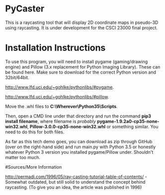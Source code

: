 # PyCaster
This is a raycasting tool that will display 2D coordinate maps in pseudo-3D using raycasting.
It is under development for the CSCI 23000 final project.

# Installation Instructions
To use this program, you will need to install pygame (gaming/drawing engine) and Pillow (3.x replacement for Python Imaging Library).
These can be found here.  Make sure to download for the correct Python version and 32bit/64bit.

http://www.lfd.uci.edu/~gohlke/pythonlibs/#pygame.

http://www.lfd.uci.edu/~gohlke/pythonlibs/#pillow.

Move the .whl files to **C:\Wherever\Python35\Scripts**.

Then, open a CMD line under that directory and run the command **pip3 install filename**, where filename is *probably* **pygame-1.9.2a0-cp35-none-win32.whl**, **Pillow-3.0.0-cp35-none-win32.whl**  or something similar.  You need to do this for both files.

As far as this tech demo goes, you can download as zip through GitHub (over on the right-hand side) and run main.py with Python 3.5 or honestly whatever Python 3 version you installed pygame/Pillow under.  Shouldn't matter too much.

#Sources/More Information

http://permadi.com/1996/05/ray-casting-tutorial-table-of-contents/ - Somewhat outdated, but still solid to understand the concept behind raycasting. (To give you an idea, the article was published in 1996)
